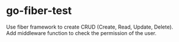 # go-fiber-test
Use fiber framework to create CRUD (Create, Read, Update, Delete).<br/>
Add middleware function to check the permission of the user.
